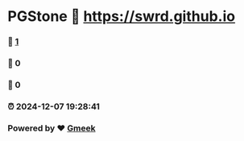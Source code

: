 # PGStone :link: https://swrd.github.io 
### :page_facing_up: [1](https://swrd.github.io/tag.html) 
### :speech_balloon: 0 
### :hibiscus: 0 
### :alarm_clock: 2024-12-07 19:28:41 
### Powered by :heart: [Gmeek](https://github.com/Meekdai/Gmeek)
